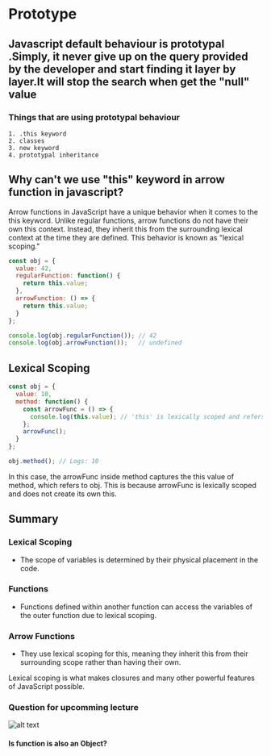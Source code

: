 # Prototype

## Javascript default behaviour is prototypal .Simply, it never give up on the query provided by the developer and start finding it layer by layer.It will stop the search when get the "null" value

### Things that are using prototypal behaviour

```text
1. .this keyword
2. classes
3. new keyword
4. prototypal inheritance
```

## Why can't we use "this" keyword in arrow function in javascript?

Arrow functions in JavaScript have a unique behavior when it comes to the this keyword. Unlike regular functions, arrow functions do not have their own this context. Instead, they inherit this from the surrounding lexical context at the time they are defined. This behavior is known as "lexical scoping."

```javascript
const obj = {
  value: 42,
  regularFunction: function() {
    return this.value;
  },
  arrowFunction: () => {
    return this.value;
  }
};

console.log(obj.regularFunction()); // 42
console.log(obj.arrowFunction());   // undefined

```

## Lexical Scoping

```javascript
const obj = {
  value: 10,
  method: function() {
    const arrowFunc = () => {
      console.log(this.value); // 'this' is lexically scoped and refers to 'obj'
    };
    arrowFunc();
  }
};

obj.method(); // Logs: 10

```

In this case, the arrowFunc inside method captures the this value of method, which refers to obj. This is because arrowFunc is lexically scoped and does not create its own this.

## Summary

### Lexical Scoping

- The scope of variables is determined by their physical placement in the code.

### Functions

- Functions defined within another function can access the variables of the outer function due to lexical scoping.

### Arrow Functions

- They use lexical scoping for this, meaning they inherit this from their surrounding scope rather than having their own.

Lexical scoping is what makes closures and many other powerful features of JavaScript possible.

### Question for upcomming lecture

![alt text](../JzNOTES/1.ImagesNotes/EverthingIsObject.png)

#### Is function is also an Object?
